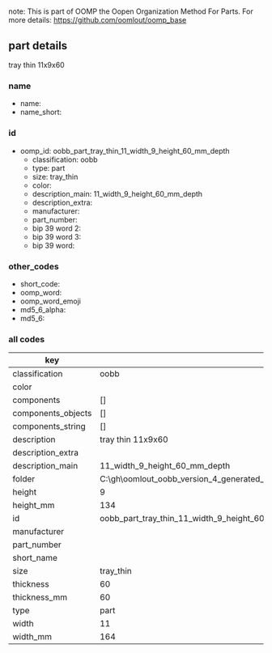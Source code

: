 #   

note: This is part of OOMP the Oopen Organization Method For Parts. For more details: https://github.com/oomlout/oomp_base

##  part details



tray thin 11x9x60

### name
* name: 
* name_short: 
### id
* oomp_id: oobb_part_tray_thin_11_width_9_height_60_mm_depth
  * classification: oobb
  * type: part
  * size: tray_thin
  * color: 
  * description_main: 11_width_9_height_60_mm_depth
  * description_extra: 
  * manufacturer: 
  * part_number: 
  * bip 39 word 2: 
  * bip 39 word 3: 
  * bip 39 word: 

### other_codes
* short_code: 
* oomp_word: 
* oomp_word_emoji 
* md5_6_alpha: 
* md5_6: 









### all codes 
| key | value |  
| --- | --- |  
| classification | oobb |  
| color |  |  
| components | [] |  
| components_objects | [] |  
| components_string | [] |  
| description | tray thin 11x9x60 |  
| description_extra |  |  
| description_main | 11_width_9_height_60_mm_depth |  
| folder | C:\gh\oomlout_oobb_version_4_generated_parts\things\oobb_part_tray_thin_11_width_9_height_60_mm_depth |  
| height | 9 |  
| height_mm | 134 |  
| id | oobb_part_tray_thin_11_width_9_height_60_mm_depth |  
| manufacturer |  |  
| part_number |  |  
| short_name |  |  
| size | tray_thin |  
| thickness | 60 |  
| thickness_mm | 60 |  
| type | part |  
| width | 11 |  
| width_mm | 164 |  
